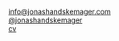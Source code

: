 ---
---
<p><a href="mailto:info@jonashandskemager.com">info@jonashandskemager.com</a><br><a href="https://www.instagram.com/jonashandskemager/">@jonashandskemager</a><br><a href="#cv">cv</a></p>